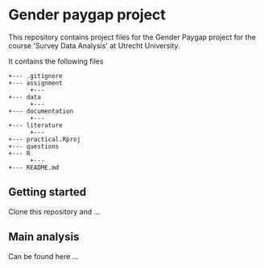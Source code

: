 # Gender paygap project

This repository contains project files for the Gender Paygap project for the course 'Survey Data Analysis' at Utrecht University.

It contains the following files

```text
+--- .gitignore
+--- assignment
      +---
+--- data
      +---
+--- documentation
      +---
+--- literature 
      +---
+--- practical.Rproj
+--- questions
+--- R
      +---
+--- README.md
```

## Getting started

Clone this repository and ...

## Main analysis

Can be found here ...

